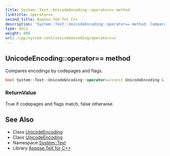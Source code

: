 ```yaml
---
title: System::Text::UnicodeEncoding::operator== method
linktitle: operator==
second_title: Aspose.TeX for C++
description: 'System::Text::UnicodeEncoding::operator== method. Compares encodings by codepages and flags in C++.'
type: docs
weight: 800
url: /cpp/system.text/unicodeencoding/operator==/
---
```

## UnicodeEncoding::operator== method


Compares encodings by codepages and flags.

```cpp
bool System::Text::UnicodeEncoding::operator==(const UnicodeEncoding &) const
```


### ReturnValue

True if codepages and flags match, false otherwise.

## See Also

* Class [UnicodeEncoding](../)
* Class [UnicodeEncoding](../)
* Namespace [System::Text](../../)
* Library [Aspose.TeX for C++](../../../)
